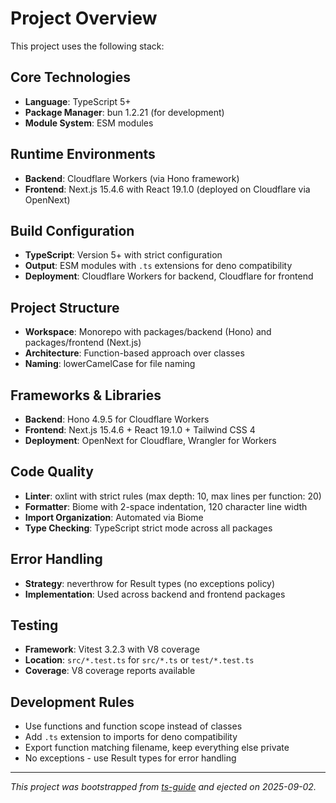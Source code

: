 # Project Overview

This project uses the following stack:

## Core Technologies
- **Language**: TypeScript 5+
- **Package Manager**: bun 1.2.21 (for development)
- **Module System**: ESM modules

## Runtime Environments
- **Backend**: Cloudflare Workers (via Hono framework)
- **Frontend**: Next.js 15.4.6 with React 19.1.0 (deployed on Cloudflare via OpenNext)

## Build Configuration
- **TypeScript**: Version 5+ with strict configuration
- **Output**: ESM modules with `.ts` extensions for deno compatibility
- **Deployment**: Cloudflare Workers for backend, Cloudflare for frontend

## Project Structure
- **Workspace**: Monorepo with packages/backend (Hono) and packages/frontend (Next.js)
- **Architecture**: Function-based approach over classes
- **Naming**: lowerCamelCase for file naming

## Frameworks & Libraries
- **Backend**: Hono 4.9.5 for Cloudflare Workers
- **Frontend**: Next.js 15.4.6 + React 19.1.0 + Tailwind CSS 4
- **Deployment**: OpenNext for Cloudflare, Wrangler for Workers

## Code Quality
- **Linter**: oxlint with strict rules (max depth: 10, max lines per function: 20)
- **Formatter**: Biome with 2-space indentation, 120 character line width
- **Import Organization**: Automated via Biome
- **Type Checking**: TypeScript strict mode across all packages

## Error Handling
- **Strategy**: neverthrow for Result types (no exceptions policy)
- **Implementation**: Used across backend and frontend packages

## Testing
- **Framework**: Vitest 3.2.3 with V8 coverage
- **Location**: `src/*.test.ts` for `src/*.ts` or `test/*.test.ts`
- **Coverage**: V8 coverage reports available

## Development Rules
- Use functions and function scope instead of classes
- Add `.ts` extension to imports for deno compatibility
- Export function matching filename, keep everything else private
- No exceptions - use Result types for error handling

---

*This project was bootstrapped from [ts-guide](https://github.com/mizchi/ts-guide) and ejected on 2025-09-02.*